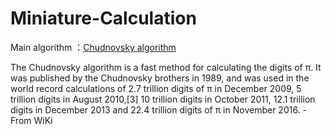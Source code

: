 # Miniature-Calculation
Main algorithm ：[Chudnovsky algorithm](https://en.wikipedia.org/wiki/Chudnovsky_algorithm)

The Chudnovsky algorithm is a fast method for calculating the digits of π. It was published by the Chudnovsky brothers in 1989, and was used in the world record calculations of 2.7 trillion digits of π in December 2009, 5 trillion digits in August 2010,[3] 10 trillion digits in October 2011, 12.1 trillion digits in December 2013 and 22.4 trillion digits of π in November 2016. -From WiKi

